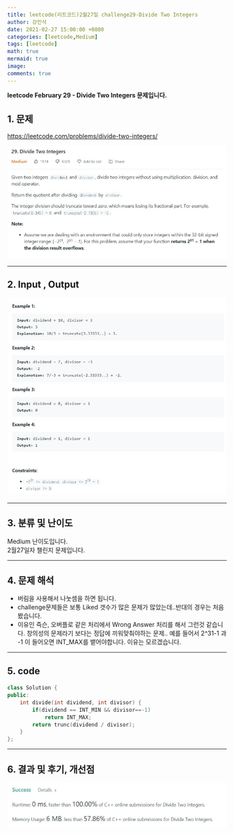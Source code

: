 ```yaml
---
title: leetcode(리트코드)2월27일 challenge29-Divide Two Integers
author: 강민석
date: 2021-02-27 15:00:00 +0800
categories: [leetcode,Medium]
tags: [leetcode]
math: true
mermaid: true
image: 
comments: true
---
```


**leetcode February 29 - Divide Two Integers 문제입니다.**

## 1. 문제
<https://leetcode.com/problems/divide-two-integers/>  

![](/assets/img/sample/leetcode/29/Problem.JPG)  

-----  

## 2. Input , Output

![](/assets/img/sample/leetcode/29/input.JPG)  


-----  

## 3. 분류 및 난이도

Medium 난이도입니다.  
2월27일자 챌린지 문제입니다. 

-----  

## 4. 문제 해석

- 버림을 사용해서 나눗셈을 하면 됩니다.
- challenge문제들은 보통 Liked 갯수가 많은 문제가 많았는데..반대의 경우는 처음 봤습니다.
- 이유인 즉슨, 오버플로 같은 처리에서 Wrong Answer 처리를 해서 그런것 같습니다. 창의성의 문제라기 보다는 정답에 끼워맞춰야하는 문제.. 예를 들어서 2^31-1 과 -1 이 들어오면 INT_MAX를 뱉어야합니다. 이유는 모르겠습니다. 

-----  

## 5. code

```c++
class Solution {
public:
    int divide(int dividend, int divisor) {
        if(dividend == INT_MIN && divisor==-1)
            return INT_MAX;
        return trunc(dividend / divisor);
    }
};
```

-----

## 6. 결과 및 후기, 개선점


![](/assets/img/sample/leetcode/29/result.JPG)  

